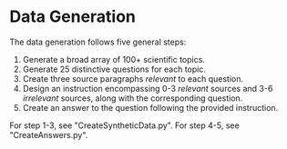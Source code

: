 # Data Generation

The data generation follows five general steps:

1. Generate a broad array of 100+ scientific topics. 
2. Generate 25 distinctive questions for each topic. 
3. Create three source paragraphs _relevant_ to each question. 
4. Design an instruction encompassing 0-3 _relevant_ sources and 3-6 _irrelevant_ sources, along with the corresponding question. 
5. Create an answer to the question following the provided instruction.

For step 1-3, see "CreateSyntheticData.py". For step 4-5, see "CreateAnswers.py".